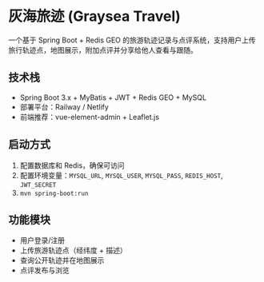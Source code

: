 # 灰海旅迹 (Graysea Travel)

一个基于 Spring Boot + Redis GEO 的旅游轨迹记录与点评系统，支持用户上传旅行轨迹点，地图展示，附加点评并分享给他人查看与跟随。

## 技术栈
- Spring Boot 3.x + MyBatis + JWT + Redis GEO + MySQL
- 部署平台：Railway / Netlify
- 前端推荐：vue-element-admin + Leaflet.js

## 启动方式
1. 配置数据库和 Redis，确保可访问
2. 配置环境变量：`MYSQL_URL`, `MYSQL_USER`, `MYSQL_PASS`, `REDIS_HOST`, `JWT_SECRET`
3. `mvn spring-boot:run`

## 功能模块
- 用户登录/注册
- 上传旅游轨迹点（经纬度 + 描述）
- 查询公开轨迹并在地图展示
- 点评发布与浏览

